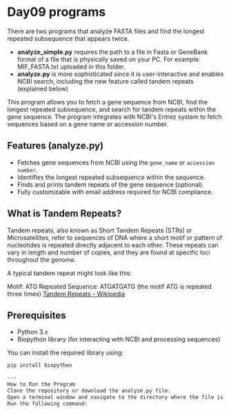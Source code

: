 # Day09 programs
There are two programs that analyze FASTA files and find the longest repeated subsequence that appears twice.

* **analyze_simple.py** requires the path to a file in Fasta or GeneBank format of a file that is physically saved on your PC.
  For example: MIF_FASTA.txt uploaded in this folder.
* **analyze.py** is more sophisticated since it is user-interactive and enables NCBI search, including the new feature called tandem repeats (explained below)

This program allows you to fetch a gene sequence from NCBI, find the longest repeated subsequence, and search for tandem repeats within the gene sequence. 
The program integrates with NCBI's Entrez system to fetch sequences based on a gene name or accession number.

## Features (analyze.py)

- Fetches gene sequences from NCBI using the `gene_name` or `accession number`.
- Identifies the longest repeated subsequence within the sequence.
- Finds and prints tandem repeats of the gene sequence (optional).
- Fully customizable with email address required for NCBI compliance.

## What is Tandem Repeats?
Tandem repeats, also known as Short Tandem Repeats (STRs) or Microsatellites, refer to sequences of DNA where a short motif or pattern of nucleotides is repeated directly adjacent to each other. These repeats can vary in length and number of copies, and they are found at specific loci throughout the genome.

A typical tandem repeat might look like this:

Motif: ATG
Repeated Sequence: ATGATGATG (the motif ATG is repeated three times)
[Tandem Repeats - Wikipedia](https://en.wikipedia.org/wiki/Tandem_repeat)

## Prerequisites

- Python 3.x
- Biopython library (for interacting with NCBI and processing sequences)

You can install the required library using:

```bash
pip install biopython

---
How to Run the Program
Clone the repository or download the analyze.py file.
Open a terminal window and navigate to the directory where the file is saved.
Run the following command:

